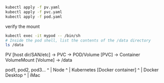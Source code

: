 ```bash
kubectl apply -f pv.yaml
kubectl apply -f pvc.yaml
kubectl apply -f pod.yaml
```

verify the mount

```bash
kubectl exec -it mypod -- /bin/sh
# Inside the pod shell, list the contents of the /data directory
ls /data
```

PV [host dir/SAN/etc] -> PVC -> POD/Volume [PVC] -> Container VolumeMount [Volume] -> /data

pod1, pod2, pod3...
  ^
  |
Node 
  ^
  |
Kubernetes [Docker container]
  ^
  |
Docker Desktop 
  ^
  |
iMac 
